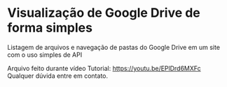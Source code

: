 # Visualização de Google Drive de forma simples
Listagem de arquivos e navegação de pastas do Google Drive em um site com o uso simples de API

Arquivo feito durante vídeo Tutorial: https://youtu.be/EPlDrd6MXFc
<br/>
Qualquer dúvida entre em contato.
